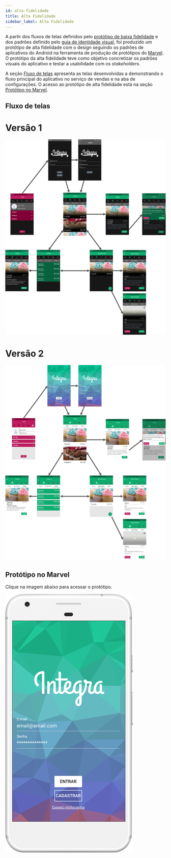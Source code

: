 ```yaml
---
id: alta-fidelidade
title: Alta Fidelidade
sidebar_label: Alta Fidelidade
---
```


A partir dos fluxos de telas definidos pelo [protótipo de baixa fidelidade](/2018.2-Integra-Vendas/docs/baixa-fidelidade) e dos padrões definido pelo [guia de identidade visual](/2018.2-Integra-Vendas/docs/id-visual), foi produzido um protótipo de alta fidelidade com o design seguindo os padrões de aplicativos do Android na ferramenta de produção de protótipos do [Marvel](https://marvelapp.com/). O protótipo da alta fidelidade teve como objetivo concretizar os padrões visuais do aplicativo e testar a usabilidade com os *stakeholders*.

A seção [Fluxo de telas](#fluxo-de-telas) apresenta as telas desenvolvidas a demonstrando o fluxo principal do aplicativo no serviço de vendas e na aba de configurações. O acesso ao protótipo de alta fidelidade está na seção [Protótipo no Marvel](#prototipo-no-marvel).

## Fluxo de telas
# Versão 1
![alta-fidelidade-fluxo](assets/alta_fidelidade/alta-fidelidade-fluxo.png)

# Versão 2
![alta-fidelidade-fluxo](assets/alta_fidelidade/alta-fidelidade-fluxo_v2.png)

## Protótipo no Marvel
Clique na imagem abaixo para acessar o protótipo.

[![alta-fidelidade-marvel](assets/alta_fidelidade/alta-fidelidade-marvel_v2.png)](https://marvelapp.com/4ih2c8d)